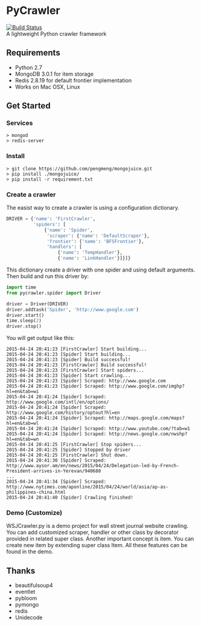 PyCrawler
=====================
   [![Build Status](https://travis-ci.org/pengmeng/PyCrawler.svg?branch=master)](https://travis-ci.org/pengmeng/PyCrawler)  
A lightweight Python crawler framework

Requirements
---------------------
 - Python 2.7
 - MongoDB 3.0.1 for item storage
 - Redis 2.8.19 for default frontier implementation
 - Works on Mac OSX, Linux

Get Started
---------------------
### Services
``` shell
> mongod
> redis-server
```

### Install
``` shell
> git clone https://github.com/pengmeng/mongojuice.git
> pip install ./mongojuice/
> pip install -r requirement.txt
```

### Create a crawler
The easist way to create a crawler is using a configuration dictionary.
``` python
DRIVER = {'name': 'FirstCrawler',
          'spiders': [
              {'name': 'Spider',
               'scraper': {'name': 'DefaultScraper'},
               'frontier': {'name': 'BFSFrontier'},
               'handlers': [
                   {'name': 'TempHandler'},
                   {'name': 'LinkHandler'}]}]}
```
This dictionary create a driver with one spider and using default arguments.
Then build and run this driver by:
``` python
import time
from pycrawler.spider import Driver

driver = Driver(DRIVER)
driver.addtask('Spider', 'http://www.google.com')
driver.start()
time.sleep(2)
driver.stop()
```
You will get output like this:
```
2015-04-24 20:41:23 [FirstCrawler] Start building...
2015-04-24 20:41:23 [Spider] Start building...
2015-04-24 20:41:23 [Spider] Build successful!
2015-04-24 20:41:23 [FirstCrawler] Build successful!
2015-04-24 20:41:23 [FirstCrawler] Start spiders...
2015-04-24 20:41:23 [Spider] Start crawling...
2015-04-24 20:41:23 [Spider] Scraped: http://www.google.com
2015-04-24 20:41:23 [Spider] Scraped: http://www.google.com/imghp?hl=en&tab=wi
2015-04-24 20:41:24 [Spider] Scraped: http://www.google.com/intl/en/options/
2015-04-24 20:41:24 [Spider] Scraped: http://www.google.com/history/optout?hl=en
2015-04-24 20:41:24 [Spider] Scraped: http://maps.google.com/maps?hl=en&tab=wl
2015-04-24 20:41:24 [Spider] Scraped: http://www.youtube.com/?tab=w1
2015-04-24 20:41:24 [Spider] Scraped: http://news.google.com/nwshp?hl=en&tab=wn
2015-04-24 20:41:25 [FirstCrawler] Stop spiders...
2015-04-24 20:41:25 [Spider] Stopped by driver
2015-04-24 20:41:25 [FirstCrawler] Shut down.
2015-04-24 20:41:30 [Spider] Scraped: http://www.aysor.am/en/news/2015/04/24/Delegation-led-by-French-President-arrives-in-Yerevan/940680
...
2015-04-24 20:41:34 [Spider] Scraped: http://www.nytimes.com/aponline/2015/04/24/world/asia/ap-as-philippines-china.html
2015-04-24 20:41:40 [Spider] Crawling finished!
```

### Demo (Customize)
WSJCrawler.py is a demo project for wall street journal website crawling. You can add customized scraper, handler or other class by decorator provided in related super class. Another important concept is item. You can create new item by extending super class Item. All these features can be found in the demo.

Thanks
---------------------
 - beautifulsoup4
 - eventlet
 - pybloom
 - pymongo
 - redis
 - Unidecode
